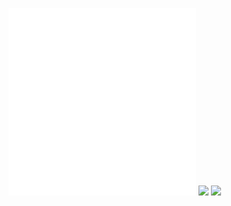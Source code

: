 ![](/Notatki/Semestr%205/Układy%20cyfrowe%20i%20systemy%20wbudowane%201/Labolatoria/Labolatorium%201/Lab-2.pdf)
![](/Notatki/Semestr%205/Układy%20cyfrowe%20i%20systemy%20wbudowane%201/Labolatoria/Labolatorium%201/Lab-2-info.pdf)
![](/Notatki/Semestr%205/Układy%20cyfrowe%20i%20systemy%20wbudowane%201/Labolatoria/Labolatorium%201/lab1.circ)
![](/Notatki/Semestr%205/Układy%20cyfrowe%20i%20systemy%20wbudowane%201/Labolatoria/Labolatorium%201/Drawing%202024-10-19%2015.25.37.excalidraw.svg)